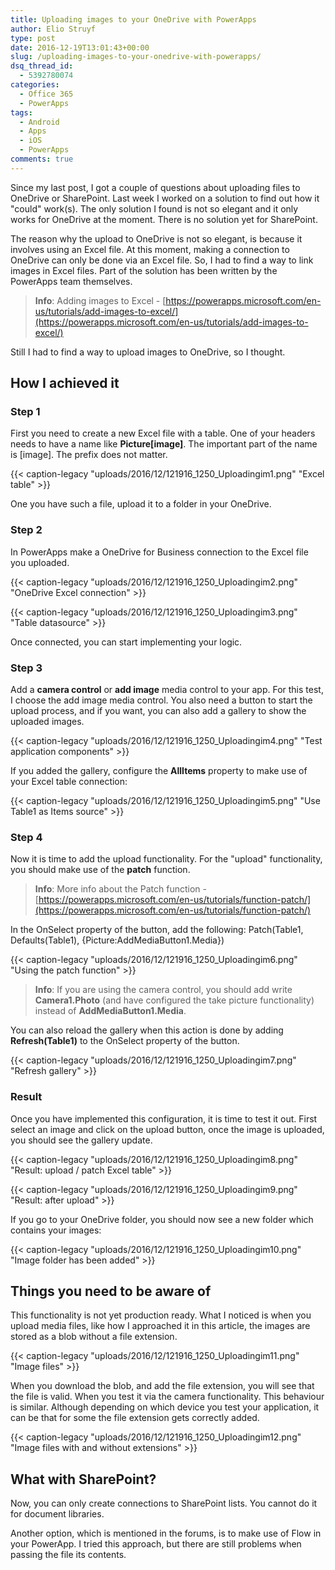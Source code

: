 ```yaml
---
title: Uploading images to your OneDrive with PowerApps
author: Elio Struyf
type: post
date: 2016-12-19T13:01:43+00:00
slug: /uploading-images-to-your-onedrive-with-powerapps/
dsq_thread_id:
  - 5392780074
categories:
  - Office 365
  - PowerApps
tags:
  - Android
  - Apps
  - iOS
  - PowerApps
comments: true
---
```


Since my last post, I got a couple of questions about uploading files to OneDrive or SharePoint. Last week I worked on a solution to find out how it "could" work(s). The only solution I found is not so elegant and it only works for OneDrive at the moment. There is no solution yet for SharePoint.

The reason why the upload to OneDrive is not so elegant, is because it involves using an Excel file. At this moment, making a connection to OneDrive can only be done via an Excel file. So, I had to find a way to link images in Excel files. Part of the solution has been written by the PowerApps team themselves.

> **Info**: Adding images to Excel - [https://powerapps.microsoft.com/en-us/tutorials/add-images-to-excel/](https://powerapps.microsoft.com/en-us/tutorials/add-images-to-excel/)

Still I had to find a way to upload images to OneDrive, so I thought.

## How I achieved it

### Step 1

First you need to create a new Excel file with a table. One of your headers needs to have a name like **Picture[image]**. The important part of the name is [image]. The prefix does not matter.

{{< caption-legacy "uploads/2016/12/121916_1250_Uploadingim1.png" "Excel table" >}}

One you have such a file, upload it to a folder in your OneDrive.

### Step 2

In PowerApps make a OneDrive for Business connection to the Excel file you uploaded.

{{< caption-legacy "uploads/2016/12/121916_1250_Uploadingim2.png" "OneDrive Excel connection" >}}

{{< caption-legacy "uploads/2016/12/121916_1250_Uploadingim3.png" "Table datasource" >}}

Once connected, you can start implementing your logic.

### Step 3

Add a **camera control** or **add image** media control to your app. For this test, I choose the add image media control. You also need a button to start the upload process, and if you want, you can also add a gallery to show the uploaded images.

{{< caption-legacy "uploads/2016/12/121916_1250_Uploadingim4.png" "Test application components" >}}

If you added the gallery, configure the **AllItems** property to make use of your Excel table connection:

{{< caption-legacy "uploads/2016/12/121916_1250_Uploadingim5.png" "Use Table1 as Items source" >}}

### Step 4

Now it is time to add the upload functionality. For the "upload" functionality, you should make use of the **patch** function.

> **Info**: More info about the Patch function - [https://powerapps.microsoft.com/en-us/tutorials/function-patch/](https://powerapps.microsoft.com/en-us/tutorials/function-patch/)

In the OnSelect property of the button, add the following: Patch(Table1, Defaults(Table1), {Picture:AddMediaButton1.Media})

{{< caption-legacy "uploads/2016/12/121916_1250_Uploadingim6.png" "Using the patch function" >}}

> **Info**: If you are using the camera control, you should add write **Camera1.Photo** (and have configured the take picture functionality) instead of **AddMediaButton1.Media**.

You can also reload the gallery when this action is done by adding **Refresh(Table1)** to the OnSelect property of the button.

{{< caption-legacy "uploads/2016/12/121916_1250_Uploadingim7.png" "Refresh gallery" >}}

### Result

Once you have implemented this configuration, it is time to test it out. First select an image and click on the upload button, once the image is uploaded, you should see the gallery update.

{{< caption-legacy "uploads/2016/12/121916_1250_Uploadingim8.png" "Result: upload / patch Excel table" >}}


{{< caption-legacy "uploads/2016/12/121916_1250_Uploadingim9.png" "Result: after upload" >}}

If you go to your OneDrive folder, you should now see a new folder which contains your images:

{{< caption-legacy "uploads/2016/12/121916_1250_Uploadingim10.png" "Image folder has been added" >}}

## Things you need to be aware of

This functionality is not yet production ready. What I noticed is when you upload media files, like how I approached it in this article, the images are stored as a blob without a file extension.

{{< caption-legacy "uploads/2016/12/121916_1250_Uploadingim11.png" "Image files" >}}

When you download the blob, and add the file extension, you will see that the file is valid. When you test it via the camera functionality. This behaviour is similar. Although depending on which device you test your application, it can be that for some the file extension gets correctly added.

{{< caption-legacy "uploads/2016/12/121916_1250_Uploadingim12.png" "Image files with and without extensions" >}}

## What with SharePoint?

Now, you can only create connections to SharePoint lists. You cannot do it for document libraries.

Another option, which is mentioned in the forums, is to make use of Flow in your PowerApp. I tried this approach, but there are still problems when passing the file its contents.